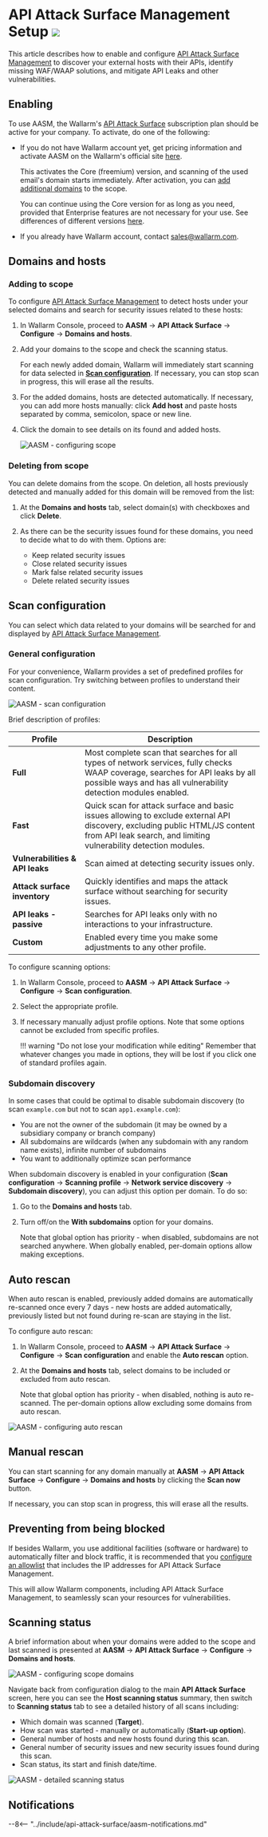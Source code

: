 [link-aasm-security-issue-risk-level]:  ../user-guides/vulnerabilities.md#issue-risk-level
[link-integrations-intro]:              ../user-guides/settings/integrations/integrations-intro.md
[link-integrations-email]:              ../user-guides/settings/integrations/email.md#setting-up-integration

# API Attack Surface Management Setup  <a href="../../about-wallarm/subscription-plans/#api-attack-surface"><img src="../../images/api-attack-surface-tag.svg" style="border: none;"></a>

This article describes how to enable and configure [API Attack Surface Management](overview.md) to discover your external hosts with their APIs, identify missing WAF/WAAP solutions, and mitigate API Leaks and other vulnerabilities.

## Enabling

To use AASM, the Wallarm's [API Attack Surface](../about-wallarm/subscription-plans.md#api-attack-surface) subscription plan should be active for your company. To activate, do one of the following:

* If you do not have Wallarm account yet, get pricing information and activate AASM on the Wallarm's official site [here](https://www.wallarm.com/product/aasm).

    This activates the Core (freemium) version, and scanning of the used email's domain starts immediately. After activation, you can [add additional domains](setup.md) to the scope.

    You can continue using the Core version for as long as you need, provided that Enterprise features are not necessary for your use. See differences of different versions [here](https://www.wallarm.com/product/aasm-pricing).

* If you already have Wallarm account, contact [sales@wallarm.com](mailto:sales@wallarm.com).

## Domains and hosts

### Adding to scope

To configure [API Attack Surface Management](overview.md) to detect hosts under your selected domains and search for security issues related to these hosts:

1. In Wallarm Console, proceed to **AASM** → **API Attack Surface** → **Configure** → **Domains and hosts**.
1. Add your domains to the scope and check the scanning status.

    For each newly added domain, Wallarm will immediately start scanning for data selected in [**Scan configuration**](#scan-configuration). If necessary, you can stop scan in progress, this will erase all the results.

1. For the added domains, hosts are detected automatically. If necessary, you can add more hosts manually: click **Add host** and paste hosts separated by comma, semicolon, space or new line.
1. Click the domain to see details on its found and added hosts.

    ![AASM - configuring scope](../images/api-attack-surface/aasm-scope.png)

### Deleting from scope

You can delete domains from the scope. On deletion, all hosts previously detected and manually added for this domain will be removed from the list:

1. At the **Domains and hosts** tab, select domain(s) with checkboxes and click **Delete**.
1. As there can be the security issues found for these domains, you need to decide what to do with them. Options are:

    * Keep related security issues 
    * Close related security issues
    * Mark false related security issues
    * Delete related security issues

## Scan configuration

You can select which data related to your domains will be searched for and displayed by [API Attack Surface Management](overview.md).

### General configuration

For your convenience, Wallarm provides a set of predefined profiles for scan configuration. Try switching between profiles to understand their content.

![AASM - scan configuration](../images/api-attack-surface/aasm-scan-configuration.png)

Brief description of profiles:

| Profile | Description |
| --- | --- |
| **Full** | Most complete scan that searches for all types of network services, fully checks WAAP coverage, searches for API leaks by all possible ways and has all vulnerability detection modules enabled. |
| **Fast** | Quick scan for attack surface and basic issues allowing to exclude external API discovery, excluding public HTML/JS content from API leak search, and limiting vulnerability detection modules. |
| **Vulnerabilities & API leaks** | Scan aimed at detecting security issues only. |
| **Attack surface inventory** | Quickly identifies and maps the attack surface without searching for security issues. |
| **API leaks - passive** | Searches for API leaks only with no interactions to your infrastructure. |
| **Custom** | Enabled every time you make some adjustments to any other profile. |

To configure scanning options:

1. In Wallarm Console, proceed to **AASM** → **API Attack Surface** → **Configure** → **Scan configuration**.
1. Select the appropriate profile.
1. If necessary manually adjust profile options. Note that some options cannot be excluded from specific profiles.

    !!! warning "Do not lose your modification while editing"
        Remember that whatever changes you made in options, they will be lost if you click one of standard profiles again.

### Subdomain discovery

In some cases that could be optimal to disable subdomain discovery (to scan `example.com` but not to scan `app1.example.com`):

* You are not the owner of the subdomain (it may be owned by a subsidiary company or branch company)
* All subdomains are wildcards (when any subdomain with any random name exists), infinite number of subdomains
* You want to additionally optimize scan performance

When subdomain discovery is enabled in your configuration (**Scan configuration** → **Scanning profile** → **Network service discovery** → **Subdomain discovery**), you can adjust this option per domain. To do so:

1. Go to the **Domains and hosts** tab.
1. Turn off/on the **With subdomains** option for your domains.

    Note that global option has priority - when disabled, subdomains are not searched anywhere. When globally enabled, per-domain options allow making exceptions.

## Auto rescan

When auto rescan is enabled, previously added domains are automatically re-scanned once every 7 days - new hosts are added automatically, previously listed but not found during re-scan are staying in the list.

To configure auto rescan:

1. In Wallarm Console, proceed to **AASM** → **API Attack Surface** → **Configure** → **Scan configuration** and enable the **Auto rescan** option.
1. At the **Domains and hosts** tab, select domains to be included or excluded from auto rescan.

    Note that global option has priority - when disabled, nothing is auto re-scanned. The per-domain options allow excluding some domains from auto rescan.

![AASM - configuring auto rescan](../images/api-attack-surface/aasm-auto-rescan.png)

## Manual rescan

You can start scanning for any domain manually at **AASM** → **API Attack Surface** → **Configure** → **Domains and hosts** by clicking the **Scan now** button.

If necessary, you can stop scan in progress, this will erase all the results.

## Preventing from being blocked

If besides Wallarm, you use additional facilities (software or hardware) to automatically filter and block traffic, it is recommended that you [configure an allowlist](../admin-en/scanner-addresses.md) that includes the IP addresses for API Attack Surface Management.

This will allow Wallarm components, including API Attack Surface Management, to seamlessly scan your resources for vulnerabilities.

## Scanning status

A brief information about when your domains were added to the scope and last scanned is presented at **AASM** → **API Attack Surface** → **Configure** → **Domains and hosts**.

![AASM - configuring scope domains](../images/api-attack-surface/aasm-scope.png)

Navigate back from configuration dialog to the main **API Attack Surface** screen, here you can see the **Host scanning status** summary, then switch to **Scanning status** tab to see a detailed history of all scans including:

* Which domain was scanned (**Target**).
* How scan was started - manually or automatically (**Start-up option**).
* General number of hosts and new hosts found during this scan.
* General number of security issues and new security issues found during this scan.
* Scan status, its start and finish date/time.

![AASM - detailed scanning status](../images/api-attack-surface/aasm-scanning-status.png)

## Notifications

--8<-- "../include/api-attack-surface/aasm-notifications.md"
